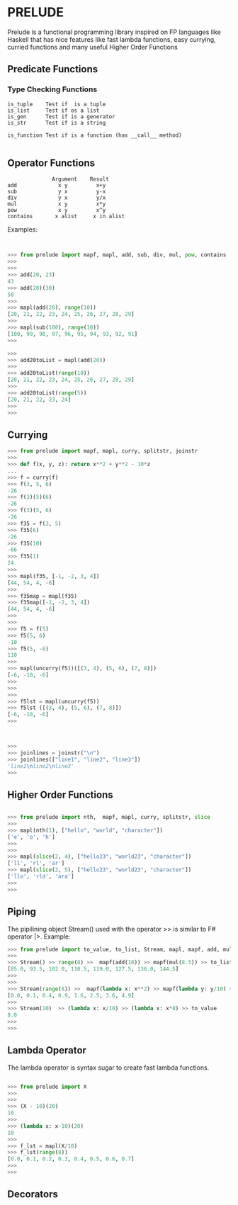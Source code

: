 # PRELUDE

Prelude is a functional programming library inspired on FP languages like Haskell that has nice features like fast lambda 
functions, easy currying, curried functions and many useful Higher Order Functions



## Predicate Functions

### Type Checking Functions

```
is_tuple    Test if  is a tuple
is_list     Test if os a list
is_gen      Test if is a generator
is_str      Test if is a string

is_function Test if is a function (has __call__ method)


```


## Operator Functions

```
              Argument    Result
add             x y         x+y
sub             y x         y-x
div             y x         y/x
mul             x y         x*y
pow             x y         x^y
contains       x alist     x in alist
```

Examples:

```python


>>> from prelude import mapf, mapl, add, sub, div, mul, pow, contains
>>>
>>>
>>> add(20, 23)
43
>>> add(20)(30)
50
>>> 
>>> mapl(add(20), range(10))
[20, 21, 22, 23, 24, 25, 26, 27, 28, 29]
>>> 
>>> mapl(sub(100), range(10))
[100, 99, 98, 97, 96, 95, 94, 93, 92, 91]
>>> 

>>> 
>>> add20toList = mapl(add(20))
>>> 
>>> add20toList(range(10))
[20, 21, 22, 23, 24, 25, 26, 27, 28, 29]
>>> 
>>> add20toList(range(5))
[20, 21, 22, 23, 24]
>>> 
>>> 

```

## Currying



```python
>>> from prelude import mapf, mapl, curry, splitstr, joinstr
>>> 
>>> def f(x, y, z): return x**2 + y**2 - 10*z
... 
>>> f = curry(f)
>>> f(3, 5, 6)
-26
>>> f(3)(5)(6)
-26
>>> f(3)(5, 6)
-26
>>> f35 = f(3, 5)
>>> f35(6)
-26
>>> f35(10)
-66
>>> f35(1)
24
>>> 
>>> mapl(f35, [-1, -2, 3, 4])
[44, 54, 4, -6]
>>> 
>>> f35map = mapl(f35)
>>> f35map([-1, -2, 3, 4])
[44, 54, 4, -6]
>>>
>>>
>>> f5 = f(5)
>>> f5(5, 6)
-10
>>> f5(5, -6)
110
>>> 
>>> mapl(uncurry(f5))([(3, 4), (5, 6), (7, 8)])
[-6, -10, -6]
>>> 
>>> 
>>> 
>>> f5lst = mapl(uncurry(f5))
>>> f5lst ([(3, 4), (5, 6), (7, 8)])
[-6, -10, -6]
>>> 



>>> 
>>> joinlines = joinstr("\n")
>>> joinlines(["line1", "line2", "line3"])
'line1\nline2\nline3'
>>> 

```

## Higher Order Functions

```python

>>> from prelude import nth,  mapf, mapl, curry, splitstr, slice
>>> 
>>> mapl(nth(1), ["hello", "world", "character"])
['e', 'o', 'h']
>>> 
>>> 
>>> mapl(slice(2, 4), ["hello23", "world23", "character"])
['ll', 'rl', 'ar']
>>> mapl(slice(2, 5), ["hello23", "world23", "character"])
['llo', 'rld', 'ara']
>>> 
>>> 

```

## Piping

The pipilining object Stream() used with the operator >> is similar to F# operator |>. Example:

```python
>>> from prelude import to_value, to_list, Stream, mapl, mapf, add, mul
>>> 
>>> Stream() >> range(8) >>  mapf(add(10)) >> mapf(mul(8.5)) >> to_list 
[85.0, 93.5, 102.0, 110.5, 119.0, 127.5, 136.0, 144.5]
>>> 
>>> 
>>> Stream(range(8)) >>  mapf(lambda x: x**2) >> mapf(lambda y: y/10) >> to_list 
[0.0, 0.1, 0.4, 0.9, 1.6, 2.5, 3.6, 4.9]
>>> 
>>> Stream(10)  >> (lambda x: x/10) >> (lambda x: x*8) >> to_value 
8.0
>>> 
>>> 
```

## Lambda Operator

The lambda operator is syntax sugar to create fast lambda functions.

```python

>>> from prelude import X
>>> 
>>> 
>>> (X - 10)(20)
10
>>> 
>>> (lambda x: x-10)(20)
10
>>> 
>>> f_lst = mapl(X/10)
>>> f_lst(range(8))
[0.0, 0.1, 0.2, 0.3, 0.4, 0.5, 0.6, 0.7]
>>> 
>>> 

```

## Decorators

